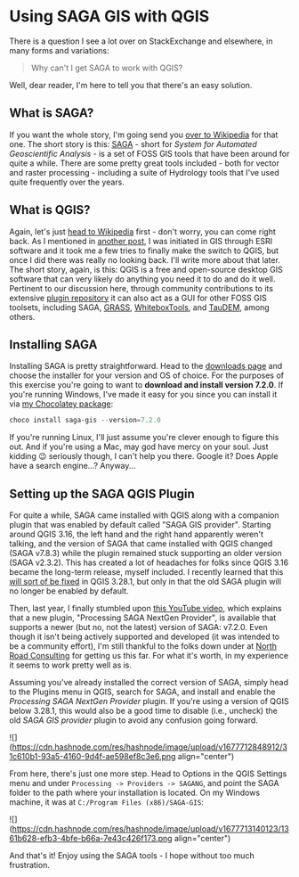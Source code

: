 # Using SAGA GIS with QGIS

There is a question I see a lot over on StackExchange and elsewhere, in many forms and variations:

> Why can't I get SAGA to work with QGIS?

Well, dear reader, I'm here to tell you that there's an easy solution.

## What is SAGA?

If you want the whole story, I'm going send you [over to Wikipedia](https://en.wikipedia.org/wiki/SAGA_GIS) for that one. The short story is this: [SAGA](https://saga-gis.sourceforge.io/en/index.html) - short for *System for Automated Geoscientific Analysis* \- is a set of FOSS GIS tools that have been around for quite a while. There are some pretty great tools included - both for vector and raster processing - including a suite of Hydrology tools that I've used quite frequently over the years.

## What is QGIS?

Again, let's just [head to Wikipedia](https://en.wikipedia.org/wiki/QGIS) first - don't worry, you can come right back. As I mentioned in [another post](https://miketalbot.io/how-i-discovered-cloud-gis), I was initiated in GIS through ESRI software and it took me a few tries to finally make the switch to QGIS, but once I did there was really no looking back. I'll write more about that later. The short story, again, is this: QGIS is a free and open-source desktop GIS software that can very likely do anything you need it to do and do it well. Pertinent to our discussion here, through community contributions to its extensive [plugin repository](https://plugins.qgis.org/plugins/) it can also act as a GUI for other FOSS GIS toolsets, including SAGA, [GRASS](https://grass.osgeo.org/), [WhiteboxTools](https://www.whiteboxgeo.com/), and [TauDEM](https://hydrology.usu.edu/taudem/taudem5/), among others.

## Installing SAGA

Installing SAGA is pretty straightforward. Head to the [downloads page](https://sourceforge.net/projects/saga-gis/files/) and choose the installer for your version and OS of choice. For the purposes of this exercise you're going to want to **download and install version 7.2.0**. If you're running Windows, I've made it easy for you since you can install it via [my Chocolatey package](https://community.chocolatey.org/packages/saga-gis):

```powershell
choco install saga-gis --version=7.2.0
```

If you're running Linux, I'll just assume you're clever enough to figure this out. And if you're using a Mac, may god have mercy on your soul. Just kidding 😉 seriously though, I can't help you there. Google it? Does Apple have a search engine...? Anyway...

## Setting up the SAGA QGIS Plugin

For quite a while, SAGA came installed with QGIS along with a companion plugin that was enabled by default called "SAGA GIS provider". Starting around QGIS 3.16, the left hand and the right hand apparently weren't talking, and the version of SAGA that came installed with QGIS changed (SAGA v7.8.3) while the plugin remained stuck supporting an older version (SAGA v2.3.2). This has created a lot of headaches for folks since QGIS 3.16 became the long-term release, myself included. I recently learned that this [will sort of be fixed](https://github.com/qgis/QGIS/issues/51041) in QGIS 3.28.1, but only in that the old SAGA plugin will no longer be enabled by default.

Then, last year, I finally stumbled upon [this YouTube video](https://www.youtube.com/watch?v=VKdaripCups), which explains that a new plugin, "Processing SAGA NextGen Provider", is available that supports a newer (but no, not the latest) version of SAGA: v7.2.0. Even though it isn't being actively supported and developed (it was intended to be a community effort), I'm still thankful to the folks down under at [North Road Consulting](https://north-road.com/) for getting us this far. For what it's worth, in my experience it seems to work pretty well as is.

Assuming you've already installed the correct version of SAGA, simply head to the Plugins menu in QGIS, search for SAGA, and install and enable the *Processing SAGA NextGen Provider* plugin. If you're using a version of QGIS below 3.28.1, this would also be a good time to disable (i.e., uncheck) the old *SAGA GIS provider* plugin to avoid any confusion going forward.

![](https://cdn.hashnode.com/res/hashnode/image/upload/v1677712848912/31c610b1-93a5-4160-9d4f-ae598ef8c3e6.png align="center")

From here, there's just one more step. Head to Options in the QGIS Settings menu and under `Processing -> Providers -> SAGANG`, and point the SAGA folder to the path where your installation is located. On my Windows machine, it was at `C:/Program Files (x86)/SAGA-GIS`:

![](https://cdn.hashnode.com/res/hashnode/image/upload/v1677713140123/1361b628-efb3-4bfe-b66a-7e43c426f173.png align="center")

And that's it! Enjoy using the SAGA tools - I hope without too much frustration.